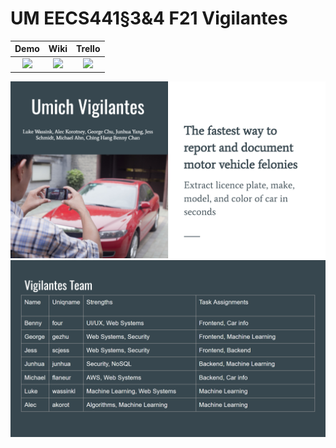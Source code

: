 # UM EECS441§3&4 F21 Vigilantes

| Demo  |  Wiki |  Trello  |
|:-----:|:-----:|:--------:|
|[<img src="https://eecs441.eecs.umich.edu/img/admin/video.png">][demo_page]|[<img src="https://eecs441.eecs.umich.edu/img/admin/wiki.png">][wiki_page]|[<img src="https://eecs441.eecs.umich.edu/img/admin/trello.png">][process_page]|

![Elevator Pitch](/assets/elevatorPitch.png)
![Team](/assets/team.png)

[demo_page]: https://www.youtube.com/watch?v=V65ELaFVXTo
[wiki_page]: https://github.com/wassinkl/Vigilantes/wiki
[process_page]: https://trello.com/b/Aj1QGbyE/vigilantes
